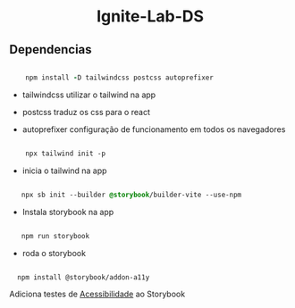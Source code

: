<h1 align="center">Ignite-Lab-DS</h1>

<h2>Dependencias</h2>

``` ruby

    npm install -D tailwindcss postcss autoprefixer

```

* tailwindcss utilizar o tailwind na app

* postcss  traduz os css para o react

* autoprefixer configuração de funcionamento em todos os navegadores


``` css

    npx tailwind init -p

```

* inicia o tailwind na app

``` css

   npx sb init --builder @storybook/builder-vite --use-npm

```

* Instala storybook na app
 
 ``` html

    npm run storybook


 ```
 
 * roda o storybook
 
 
  ``` html

    npm install @storybook/addon-a11y


 ```
 
 Adiciona testes de [Acessibilidade](https://storybook.js.org/addons/@storybook/addon-a11y) ao Storybook
